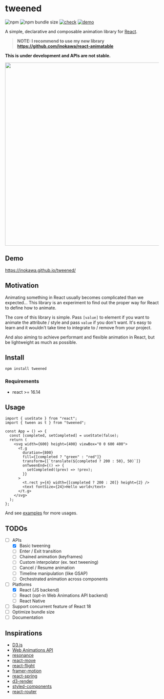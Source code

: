 # tweened

![npm](https://img.shields.io/npm/v/tweened) ![npm bundle size](https://img.shields.io/bundlephobia/minzip/tweened) [![check](https://github.com/inokawa/tweened/actions/workflows/check.yml/badge.svg)](https://github.com/inokawa/tweened/actions/workflows/check.yml) [![demo](https://github.com/inokawa/tweened/actions/workflows/demo.yml/badge.svg)](https://github.com/inokawa/tweened/actions/workflows/demo.yml)

A simple, declarative and composable animation library for [React](https://github.com/facebook/react).

> **NOTE: I recommend to use my new library https://github.com/inokawa/react-animatable**

**This is under development and APIs are not stable.**

<img src="./hello.gif" width="600px" />

## Demo

https://inokawa.github.io/tweened/

## Motivation

Animating something in React usually becomes complicated than we expected... This library is an experiment to find out the proper way for React to define how to animate.

The core of this library is simple. Pass `[value]` to element if you want to animate the attribute / style and pass `value` if you don't want. It's easy to learn and it wouldn't take time to integrate to / remove from your project.

And also aiming to achieve performant and flexible animation in React, but be lightweight as much as possible.

## Install

```sh
npm install tweened
```

### Requirements

- react >= 16.14

## Usage

```tsx
import { useState } from "react";
import { tween as t } from "tweened";

const App = () => {
  const [completed, setCompleted] = useState(false);
  return (
    <svg width={600} height={400} viewBox="0 0 600 400">
      <t.g
        duration={800}
        fill={[completed ? "green" : "red"]}
        transform={[`translate(${completed ? 200 : 50}, 50)`]}
        onTweenEnd={() => {
          setCompleted((prev) => !prev);
        }}
      >
        <t.rect y={4} width={[completed ? 200 : 20]} height={2} />
        <text fontSize={24}>Hello world</text>
      </t.g>
    </svg>
  );
};
```

And see [examples](./stories) for more usages.

## TODOs

- [ ] APIs
  - [x] Basic tweening
  - [ ] Enter / Exit transition
  - [ ] Chained animation (keyframes)
  - [ ] Custom interpolator (ex. text tweening)
  - [ ] Cancel / Resume animation
  - [ ] Timeline manipulation (like GSAP)
  - [ ] Orchestrated animation across components
- [ ] Platforms
  - [x] React (JS backend)
  - [ ] React (opt-in Web Animations API backend)
  - [ ] React Native
- [ ] Support concurrent feature of React 18
- [ ] Optimize bundle size
- [ ] Documentation

## Inspirations

- [D3.js](https://github.com/d3/d3)
- [Web Animations API](https://developer.mozilla.org/en-US/docs/Web/API/Web_Animations_API)
- [resonance](https://github.com/sghall/resonance)
- [react-move](https://github.com/sghall/react-move)
- [react-flight](https://github.com/jondot/react-flight)
- [framer-motion](https://github.com/framer/motion)
- [react-spring](https://github.com/pmndrs/react-spring)
- [d3-render](https://github.com/unkleho/d3-render)
- [styled-components](https://github.com/styled-components)
- [react-router](https://github.com/remix-run/react-router)
